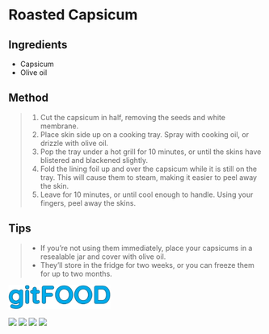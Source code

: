 # Roasted Capsicum

## Ingredients

- Capsicum
- Olive oil

## Method

> 1. Cut the capsicum in half, removing the seeds and white membrane.
> 1. Place skin side up on a cooking tray. Spray with cooking oil, or drizzle with olive oil.
> 1. Pop the tray under a hot grill for 10 minutes, or until the skins have blistered and blackened slightly.
> 1. Fold the lining foil up and over the capsicum while it is still on the tray. This will cause them to steam, making it easier to peel away the skin.
> 1. Leave for 10 minutes, or until cool enough to handle. Using your fingers, peel away the skins.

## Tips

> - If you’re not using them immediately, place your capsicums in a resealable jar and cover with olive oil.
> - They’ll store in the fridge for two weeks, or you can freeze them for up to two months.


<img src="../images/logo_sm.png" width="40%" />

<img src="https://img.shields.io/badge/grilled-blue.svg" /> <img src="https://img.shields.io/badge/healthy-blue.svg" /> <img src="https://img.shields.io/badge/vegan-blue.svg" /> <img src="https://img.shields.io/badge/vegetarian-blue.svg" /> 

<script data-goatcounter="https://fexofenadine.goatcounter.com/count"
	async src="//gc.zgo.at/count.js"></script>